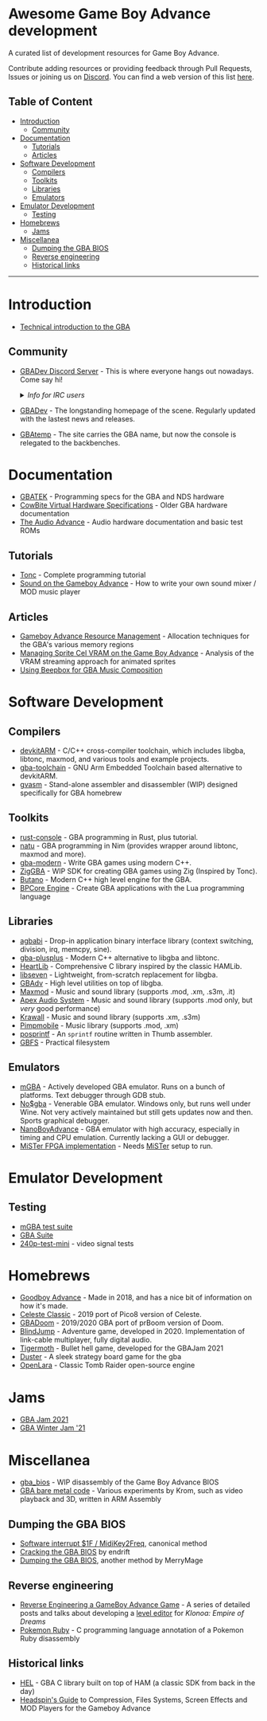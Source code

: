 # Awesome Game Boy Advance development

A curated list of development resources for Game Boy Advance.

Contribute adding resources or providing feedback through Pull Requests, Issues or joining us on [Discord](https://discord.io/gbadev). You can find a web version of this list [here](https://gbadev.net).

## Table of Content

- [Introduction](#introduction)
  * [Community](#community)
- [Documentation](#documentation)
  * [Tutorials](#tutorials)
  * [Articles](#articles)
- [Software Development](#software-development)
  * [Compilers](#compilers)
  * [Toolkits](#toolkits)
  * [Libraries](#libraries)
  * [Emulators](#emulators)
- [Emulator Development](#emulator-development)
  * [Testing](#testing)
- [Homebrews](#homebrews)
  * [Jams](#jams)
- [Miscellanea](#miscellanea)
  * [Dumping the GBA BIOS](#dumping-the-gba-bios)
  * [Reverse engineering](#reverse-engineering)
  * [Historical links](#historical-links)

---

# Introduction

- [Technical introduction to the GBA](https://copetti.org/projects/consoles/game-boy-advance)

## Community

- [GBADev Discord Server](https://discord.io/gbadev) - This is where everyone hangs out nowadays. Come say hi!  
  <details>
  <summary><em>Info for IRC users</em></summary>

  All rooms are bridged to IRC channels on [EFnet](http://www.efnet.org/?module=servers).

  **Main channel**  
  `#gbadev`        - general chat  

  **Additional channels**  
  `#gba-meta`      - community feedback/discussion  
  `#gba-help`      - help & support  
  `#gba-emudev`    - emulator development  
  `#gba-asm`       - ARM/Thumb assembly and CPU architecture  
  `#gba-showcase`  - share what you're working on!  
  `#gba-music`     - listening, composing and audio programming  
  `#gba-offtopic`  - off-topic chat  
  `#gba-docs`      - community documentation projects (tutorials, technical docs etc.)  
  `#gba-tools`     - tool discussion (grit, tiled, aseprite, etc.)  

  **Project-specific channels**  
  `#gba-toolchain` - gba-toolchain, agbabi and gba-plusplus development & support  
  `#butano`        - Butano engine development & support  
  `#natu`          - Natu toolkit development & support  
  </details>
- [GBADev](https://gbadev.org) - The longstanding homepage of the scene. Regularly updated with the lastest news and releases.
- [GBAtemp](https://gbatemp.net/categories/nintendo-gba-discussions.32/) - The site carries the GBA name, but now the console is relegated to the backbenches.

# Documentation

- [GBATEK](https://problemkaputt.de/gbatek.htm) - Programming specs for the GBA and NDS hardware
- [CowBite Virtual Hardware Specifications](https://www.cs.rit.edu/~tjh8300/CowBite/CowBiteSpec.htm) - Older GBA hardware documentation
- [The Audio Advance](http://belogic.com/gba/) - Audio hardware documentation and basic test ROMs

## Tutorials

- [Tonc](https://www.coranac.com/tonc/text/toc.htm) - Complete programming tutorial
- [Sound on the Gameboy Advance](https://deku.gbadev.org/program/sound1.html) - How to write your own sound mixer / MOD music player

## Articles

- [Gameboy Advance Resource Management](https://www.gamasutra.com/view/feature/131491/gameboy_advance_resource_management.php) - Allocation techniques for the GBA's various memory regions
- [Managing Sprite Cel VRAM on the Game Boy Advance](https://pineight.com/gba/managing-sprite-vram.txt) - Analysis of the VRAM streaming approach for animated sprites
- [Using Beepbox for GBA Music Composition](https://rentry.org/beepbox-gba-music)




# Software Development

## Compilers

- [devkitARM](https://devkitpro.org) - C/C++ cross-compiler toolchain, which includes libgba, libtonc, maxmod, and various tools and example projects.
- [gba-toolchain](https://github.com/felixjones/gba-toolchain) - GNU Arm Embedded Toolchain based alternative to devkitARM.
- [gvasm](https://github.com/velipso/gvasm) - Stand-alone assembler and disassembler (WIP) designed specifically for GBA homebrew

## Toolkits

- [rust-console](https://github.com/rust-console/gba) - GBA programming in Rust, plus tutorial.
- [natu](https://github.com/exelotl/natu) - GBA programming in Nim (provides wrapper around libtonc, maxmod and more).
- [gba-modern](https://github.com/JoaoBaptMG/gba-modern) - Write GBA games using modern C++.
- [ZigGBA](https://github.com/wendigojaeger/ZigGBA) - WIP SDK for creating GBA games using Zig (Inspired by Tonc).
- [Butano](https://github.com/GValiente/butano) - Modern C++ high level engine for the GBA.
- [BPCore Engine](https://github.com/evanbowman/BPCore-Engine) - Create GBA applications with the Lua programming language

## Libraries

- [agbabi](https://github.com/felixjones/agbabi) - Drop-in application binary interface library (context switching, division, irq, memcpy, sine).
- [gba-plusplus](https://github.com/felixjones/gba-plusplus) - Modern C++ alternative to libgba and libtonc.
- [HeartLib](https://github.com/Sterophonick/HeartLib) - Comprehensive C library inspired by the classic HAMLib.
- [libseven](https://github.com/LunarLambda/libseven) - Lightweight, from-scratch replacement for libgba.
- [GBAdv](https://github.com/sverx/GBAdv) - High level utilities on top of libgba.
- [Maxmod](https://maxmod.devkitpro.org) - Music and sound library (supports .mod, .xm, .s3m, .it)
- [Apex Audio System](https://github.com/stuij/apex-audio-system) - Music and sound library (supports .mod only, but _very_ good performance)
- [Krawall](https://github.com/sebknzl/krawall) - Music and sound library (supports .xm, .s3m)
- [Pimpmobile](https://github.com/kusma/pimpmobile) - Music library (supports .mod, .xm)
- [posprintf](http://www.danposluns.com/gbadev/posprintf/index.html) - An `sprintf` routine written in Thumb assembler.
- [GBFS](https://pineight.com/gba/#gbfs) - Practical filesystem

## Emulators

- [mGBA](https://mgba.io) - Actively developed GBA emulator. Runs on a bunch of platforms. Text debugger through GDB stub.
- [No$gba](https://problemkaputt.de/gba.htm) - Venerable GBA emulator. Windows only, but runs well under Wine. Not very actively maintained but still gets updates now and then. Sports graphical debugger.
- [NanoBoyAdvance](https://github.com/fleroviux/NanoBoyAdvance) - GBA emulator with high accuracy, especially in timing and CPU emulation. Currently lacking a GUI or debugger.
- [MiSTer FPGA implementation](https://github.com/MiSTer-devel/GBA_MiSTer) - Needs [MiSTer](https://github.com/MiSTer-devel/Main_MiSTer/wiki) setup to run.

# Emulator Development

## Testing

- [mGBA test suite](https://github.com/mgba-emu/suite)
- [GBA Suite](https://github.com/jsmolka/gba-suite)
- [240p-test-mini](https://github.com/pinobatch/240p-test-mini) - video signal tests

# Homebrews

- [Goodboy Advance](https://github.com/exelotl/goodboy-advance) - Made in 2018, and has a nice bit of information on how it's made.
- [Celeste Classic](https://github.com/JeffRuLz/Celeste-Classic-GBA) - 2019 port of Pico8 version of Celeste.
- [GBADoom](https://github.com/doomhack/GBADoom) - 2019/2020 GBA port of prBoom version of Doom.
- [BlindJump](https://github.com/evanbowman/blind-jump-portable) - Adventure game, developed in 2020. Implementation of link-cable multiplayer, fully digital audio.
- [Tigermoth](https://github.com/pmprog/TigermothGBA) - Bullet hell game, developed for the GBAJam 2021
- [Duster](https://github.com/redthing1/duster) - A sleek strategy board game for the gba 
- [OpenLara](https://github.com/XProger/OpenLara) - Classic Tomb Raider open-source engine

# Jams

- [GBA Jam 2021](https://itch.io/jam/gbajam21/entries)
- [GBA Winter Jam '21](https://itch.io/jam/gba-winter-jam-2021/entries)

# Miscellanea

- [gba_bios](https://github.com/PikalaxALT/gba_bios) - WIP disassembly of the Game Boy Advance BIOS
- [GBA bare metal code](https://github.com/PeterLemon/GBA) - Various experiments by Krom, such as video playback and 3D, written in ARM Assembly

## Dumping the GBA BIOS

- [Software interrupt $1F / MidiKey2Freq](https://gist.github.com/modwizcode/b4afc78ea74fb453be3bcaf3d3bc8adc), canonical method
- [Cracking the GBA BIOS](https://mgba.io/2017/06/30/cracking-gba-bios/) by endrift
- [Dumping the GBA BIOS](https://gist.github.com/MerryMage/797c523724e2dc02ada86a1cfadea3ee), another method by MerryMage

## Reverse engineering

- [Reverse Engineering a GameBoy Advance Game](https://medium.com/@bruno.macabeus/reverse-engineering-a-gameboy-advance-game-introduction-ec185bd8e02) - A series of detailed posts and talks about developing a [level editor](https://github.com/macabeus/klo-gba.js) for *Klonoa: Empire of Dreams*
- [Pokemon Ruby](https://github.com/pret/pokeruby) - C programming language annotation of a Pokemon Ruby disassembly

## Historical links
- [HEL](http://www.console-dev.de/project/hel-library-for-gba/) - GBA C library built on top of HAM (a classic SDK from back in the day)
- [Headspin's Guide](http://members.iinet.net.au/~freeaxs/gbacomp/) to Compression, Files Systems, Screen Effects and MOD Players for the Gameboy Advance
